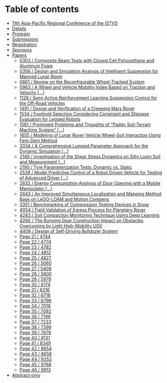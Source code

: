 # Table of contents

* [11th Asia-Pacific Regional Conference of the ISTVS](README.md)
* [Details](details.md)
* [Program](program/README.md)
* [Submissions](submissions.md)
* [Registration](registration.md)
* [Sponsors](sponsors.md)
* [Papers](program/papers.md)
  * [0303 / Composite Beam Tests with Closed Cell Polyurethane and Aluminum Foam](papers/0303.md)
  * [0356 / Design and Simulation Analysis of Intelligent Suspension for Manned Lunar Rover](papers/0356.md)
  * [0861 / Review on the Reconfigurable Wheel-Tracked System](papers/0861.md)
  * [0963 / A Wheel and Vehicle Mobility Index Based on Traction and Velocity \[...\]](papers/0963.md)
  * [1128 / Semi-Active Reinforcement Learning Suspension Control for the Off-Road Vehicles](papers/1128.md)
  * [1491 / Design and Verification of a Creeping Mars Rover](papers/1491.md)
  * [1534 / Foothold Selection Considering Constraint and Slippage Evaluation for Legged Robots](papers/1534.md)
  * [1561 / Prominent Problems and Thoughts of "Paddy Soil-Terrain Machine System" \[...\]](papers/1561.md)
  * [1655 / Modeling of Lunar Rover Vehicle Wheel-Soil Interaction Using Fem-Dem Method](papers/1655.md)
  * [2034 / A Comprehensive Lumped Parameter Approach for the Dynamic Simulation \[...\]](papers/2034.md)
  * [2149 / Investigation of the Shear Stress Dynamics on Silty Loam Soil and Measurement \[...\]](papers/2149.md)
  * [2190 / Tyre Parameterization Tests: Dynamic vs. Static](papers/2190.md)
  * [2539 / Model Predictive Control of a Robot Driven Vehicle for Testing of Advanced Driver \[...\]](papers/2539.md)
  * [2632 / Energy Consumption Analysis of Door Opening with a Mobile Manipulator \[...\]](papers/2632.md)
  * [2643 / An Improved Simultaneous Localization and Mapping Method Base on LeGO-LOAM and Motion Compens](papers/2643.md)
  * [3351 / Benchmarking of Compression Testing Devices in Snow](papers/3351.md)
  * [4054 / Field Validation of Egress Process for Planetary Rover](papers/4054.md)
  * [4243 / Soil Compaction Monitoring Technique Using Deep Learning](papers/4243.md)
  * [4260 / The Running Gear Construction Impact on Obstacles Overcoming by Light High-Mobility UGV](papers/4260.md)
  * [4409 / Design of Self-Driving Bulldozer System](papers/4409.md)
  * [Page 21 / 4744](papers/page-21.md)
  * [Page 22 / 4774](papers/page-22.md)
  * [Page 23 / 4782](papers/page-23.md)
  * [Page 24 / 4812](papers/page-24.md)
  * [Page 25 / 4827](papers/page-25.md)
  * [Page 26 / 5060](papers/page-26.md)
  * [Page 27 / 5408](papers/page-27.md)
  * [Page 28 / 5800](papers/page-28.md)
  * [Page 29 / 5979](papers/page-29.md)
  * [Page 30 / 6174](papers/page-30.md)
  * [Page 31 / 6316](papers/page-31.md)
  * [Page 32 / 6718](papers/page-32.md)
  * [Page 33 / 6796](papers/6796.md)
  * [Page 34 / 7018](papers/page-34.md)
  * [Page 35 / 7092](papers/page-35.md)
  * [Page 36 / 7199](papers/page-36.md)
  * [Page 37 / 7233](papers/page-37.md)
  * [Page 38 / 7399](papers/page-38.md)
  * [Page 39 / 7878](papers/page-39.md)
  * [Page 40 / 8131](papers/page-40.md)
  * [Page 41 / 8349](papers/page-41.md)
  * [Page 42 / 8654](papers/page-42.md)
  * [Page 43 / 8658](papers/page-43.md)
  * [Page 44 / 9352](papers/page-44.md)
  * [Page 45 / 9768](papers/page-45.md)
  * [Page 46 / 9913](papers/page-46.md)
* [Abstract-only](program/abstract-only.md)
